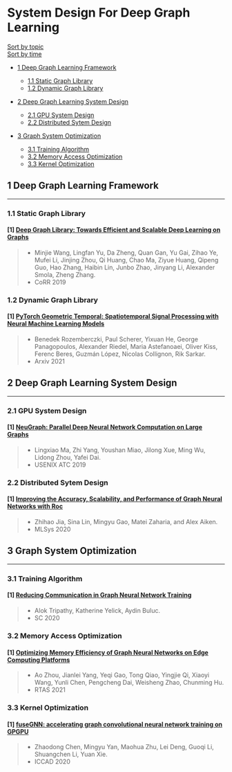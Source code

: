 # System Design For Deep Graph Learning

[Sort by topic](#System%20Design%20For%20Deep%20Graph%20Learning)\
[Sort by time](./sort_time_system.md)
- [1 Deep Graph Learning Framework](#1%20Deep%20Graph%20Learning%20Framework)
  * [1.1 Static Graph Library](#1.1%20Static%20Graph%20Library)
  * [1.2 Dynamic Graph Library](#1.2%20Dynamic%20Graph%20Library)
    
- [2 Deep Graph Learning System Design](#2%20Deep%20Graph%20Learning%20System%20Design)
  * [2.1 GPU System Design](#2.1%20GPU%20System%20Design)
  * [2.2 Distributed Sytem Design](#2.2%20Distributed%20Sytem%20Design)
  
- [3 Graph System Optimization](#3%20Graph%20System%20Optimization)
  * [3.1 Training Algorithm](#3.1%20Training%20Algorithm)
  * [3.2 Memory Access Optimization](#3.2%20Memory%20Access%20Optimization)
  * [3.3 Kernel Optimization](#3.3%20Kernel%20Optimization)
    






## 1 Deep Graph Learning Framework

---

### 1.1 Static Graph Library

#### [1] [Deep Graph Library: Towards Efficient and Scalable Deep Learning on Graphs](https://arxiv.org/abs/1909.01315v2)
> - Minjie Wang, Lingfan Yu, Da Zheng, Quan Gan, Yu Gai, Zihao Ye, Mufei Li, Jinjing Zhou, Qi Huang, Chao Ma, Ziyue Huang, Qipeng Guo, Hao Zhang, Haibin Lin, Junbo Zhao, Jinyang Li, Alexander Smola, Zheng Zhang.
> - CoRR 2019




### 1.2 Dynamic Graph Library

#### [1] [PyTorch Geometric Temporal: Spatiotemporal Signal Processing with Neural Machine Learning Models](https://arxiv.org/abs/2104.07788)
> - Benedek Rozemberczki, Paul Scherer, Yixuan He, George Panagopoulos, Alexander Riedel, Maria Astefanoaei, Oliver Kiss, Ferenc Beres, Guzmán López, Nicolas Collignon, Rik Sarkar.
> - Arxiv 2021



## 2 Deep Graph Learning System Design

---

### 2.1 GPU System Design

#### [1] [NeuGraph: Parallel Deep Neural Network Computation on Large Graphs](https://www.usenix.org/conference/atc19/presentation/ma)
> - Lingxiao Ma, Zhi Yang, Youshan Miao, Jilong Xue, Ming Wu, Lidong Zhou, Yafei Dai.
> - USENIX ATC 2019


### 2.2 Distributed Sytem Design

#### [1] [Improving the Accuracy, Scalability, and Performance of  Graph Neural Networks with Roc](https://www-cs.stanford.edu/people/matei/papers/2020/mlsys_roc.pdf)
> - Zhihao Jia, Sina Lin, Mingyu Gao, Matei Zaharia, and Alex Aiken.
> - MLSys 2020


## 3 Graph System Optimization

---

### 3.1 Training Algorithm
#### [1] [Reducing Communication in Graph Neural Network Training](https://arxiv.org/abs/2005.03300)
> - Alok Tripathy, Katherine Yelick, Aydin Buluc.
> - SC 2020


### 3.2 Memory Access Optimization
#### [1] [Optimizing Memory Efficiency of Graph Neural Networks on Edge Computing Platforms](https://arxiv.org/abs/2104.03058)
> - Ao Zhou, Jianlei Yang, Yeqi Gao, Tong Qiao, Yingjie Qi, Xiaoyi Wang, Yunli Chen, Pengcheng Dai, Weisheng Zhao, Chunming Hu.
> - RTAS 2021



### 3.3 Kernel Optimization

#### [1] [fuseGNN: accelerating graph convolutional neural network training on GPGPU](https://ieeexplore.ieee.org/document/9256702)
> - Zhaodong Chen, Mingyu Yan, Maohua Zhu, Lei Deng, Guoqi Li, Shuangchen Li, Yuan Xie.
> - ICCAD 2020